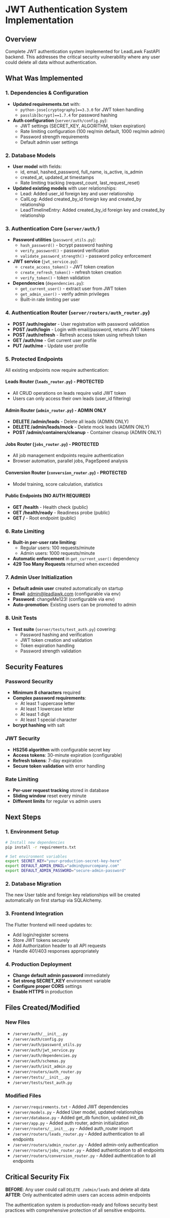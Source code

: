 # JWT Authentication System Implementation

## Overview
Complete JWT authentication system implemented for LeadLawk FastAPI backend. This addresses the critical security vulnerability where any user could delete all data without authentication.

## What Was Implemented

### 1. Dependencies & Configuration
- **Updated requirements.txt** with:
  - `python-jose[cryptography]==3.3.0` for JWT token handling
  - `passlib[bcrypt]==1.7.4` for password hashing
- **Auth configuration** (`server/auth/config.py`):
  - JWT settings (SECRET_KEY, ALGORITHM, token expiration)
  - Rate limiting configuration (100 req/min default, 1000 req/min admin)
  - Password strength requirements
  - Default admin user settings

### 2. Database Models
- **User model** with fields:
  - id, email, hashed_password, full_name, is_active, is_admin
  - created_at, updated_at timestamps
  - Rate limiting tracking (request_count, last_request_reset)
- **Updated existing models** with user relationships:
  - Lead: Added user_id foreign key and user relationship
  - CallLog: Added created_by_id foreign key and created_by relationship
  - LeadTimelineEntry: Added created_by_id foreign key and created_by relationship

### 3. Authentication Core (`server/auth/`)
- **Password utilities** (`password_utils.py`):
  - `hash_password()` - bcrypt password hashing
  - `verify_password()` - password verification
  - `validate_password_strength()` - password policy enforcement
- **JWT service** (`jwt_service.py`):
  - `create_access_token()` - JWT token creation
  - `create_refresh_token()` - refresh token creation
  - `verify_token()` - token validation
- **Dependencies** (`dependencies.py`):
  - `get_current_user()` - extract user from JWT token
  - `get_admin_user()` - verify admin privileges
  - Built-in rate limiting per user

### 4. Authentication Router (`server/routers/auth_router.py`)
- **POST /auth/register** - User registration with password validation
- **POST /auth/login** - Login with email/password, returns JWT tokens
- **POST /auth/refresh** - Refresh access token using refresh token
- **GET /auth/me** - Get current user profile
- **PUT /auth/me** - Update user profile

### 5. Protected Endpoints
All existing endpoints now require authentication:

#### Leads Router (`leads_router.py`) - PROTECTED
- All CRUD operations on leads require valid JWT token
- Users can only access their own leads (user_id filtering)

#### Admin Router (`admin_router.py`) - ADMIN ONLY
- **DELETE /admin/leads** - Delete all leads (ADMIN ONLY)
- **DELETE /admin/leads/mock** - Delete mock leads (ADMIN ONLY) 
- **POST /admin/containers/cleanup** - Container cleanup (ADMIN ONLY)

#### Jobs Router (`jobs_router.py`) - PROTECTED
- All job management endpoints require authentication
- Browser automation, parallel jobs, PageSpeed analysis

#### Conversion Router (`conversion_router.py`) - PROTECTED
- Model training, score calculation, statistics

#### Public Endpoints (NO AUTH REQUIRED)
- **GET /health** - Health check (public)
- **GET /health/ready** - Readiness probe (public)
- **GET /** - Root endpoint (public)

### 6. Rate Limiting
- **Built-in per-user rate limiting**:
  - Regular users: 100 requests/minute
  - Admin users: 1000 requests/minute
- **Automatic enforcement** in `get_current_user()` dependency
- **429 Too Many Requests** returned when exceeded

### 7. Admin User Initialization
- **Default admin user** created automatically on startup
- **Email**: admin@leadlawk.com (configurable via env)
- **Password**: changeMe123! (configurable via env)
- **Auto-promotion**: Existing users can be promoted to admin

### 8. Unit Tests
- **Test suite** (`server/tests/test_auth.py`) covering:
  - Password hashing and verification
  - JWT token creation and validation
  - Token expiration handling
  - Password strength validation

## Security Features

### Password Security
- **Minimum 8 characters** required
- **Complex password requirements**:
  - At least 1 uppercase letter
  - At least 1 lowercase letter
  - At least 1 digit
  - At least 1 special character
- **bcrypt hashing** with salt

### JWT Security
- **HS256 algorithm** with configurable secret key
- **Access tokens**: 30-minute expiration (configurable)
- **Refresh tokens**: 7-day expiration
- **Secure token validation** with error handling

### Rate Limiting
- **Per-user request tracking** stored in database
- **Sliding window** reset every minute
- **Different limits** for regular vs admin users

## Next Steps

### 1. Environment Setup
```bash
# Install new dependencies
pip install -r requirements.txt

# Set environment variables
export SECRET_KEY="your-production-secret-key-here"
export DEFAULT_ADMIN_EMAIL="admin@yourcompany.com"
export DEFAULT_ADMIN_PASSWORD="secure-admin-password"
```

### 2. Database Migration
The new User table and foreign key relationships will be created automatically on first startup via SQLAlchemy.

### 3. Frontend Integration
The Flutter frontend will need updates to:
- Add login/register screens
- Store JWT tokens securely
- Add Authorization header to all API requests
- Handle 401/403 responses appropriately

### 4. Production Deployment
- **Change default admin password** immediately
- **Set strong SECRET_KEY** environment variable
- **Configure proper CORS** settings
- **Enable HTTPS** in production

## Files Created/Modified

### New Files
- `/server/auth/__init__.py`
- `/server/auth/config.py`
- `/server/auth/password_utils.py`
- `/server/auth/jwt_service.py`
- `/server/auth/dependencies.py`
- `/server/auth/schemas.py`
- `/server/auth/init_admin.py`
- `/server/routers/auth_router.py`
- `/server/tests/__init__.py`
- `/server/tests/test_auth.py`

### Modified Files
- `/server/requirements.txt` - Added JWT dependencies
- `/server/models.py` - Added User model, updated relationships
- `/server/database.py` - Added get_db function, updated init_db
- `/server/app.py` - Added auth router, admin initialization
- `/server/routers/__init__.py` - Added auth_router import
- `/server/routers/leads_router.py` - Added authentication to all endpoints
- `/server/routers/admin_router.py` - Added admin-only authentication
- `/server/routers/jobs_router.py` - Added authentication to all endpoints
- `/server/routers/conversion_router.py` - Added authentication to all endpoints

## Critical Security Fix
**BEFORE**: Any user could call `DELETE /admin/leads` and delete all data
**AFTER**: Only authenticated admin users can access admin endpoints

The authentication system is production-ready and follows security best practices with comprehensive protection of all sensitive endpoints.